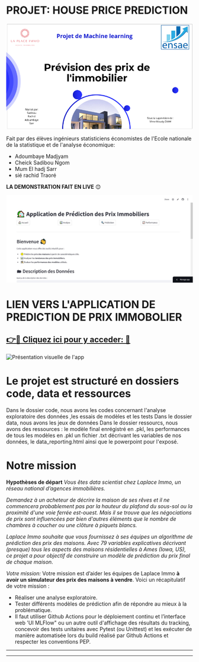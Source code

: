 # **PROJET: HOUSE PRICE PREDICTION**
![Présentation visuelle de l'app](ressource/images_et_videos/Page_garde.PNG)

Fait par des élèves ingénieurs statisticiens économistes de l'Ecole nationale de la statistique et de l'analyse économique:

- Adoumbaye Madjyam
- Cheick Sadibou Ngom
- Mum El hadj Sarr
- sié rachid Traoré 

**LA DEMONSTRATION FAIT EN LIVE** 😊

![Présentation visuelle de l'app](ressource/images_et_videos/app_image.jpg)

# **LIEN VERS L'APPLICATION DE PREDICTION DE PRIX IMMOBOLIER**

 [👉🔗 Cliquez ici pour y acceder: 🔗](https://house-price-prediction-project-v00-ensae-jodraff.streamlit.app/)
 ---

![Présentation visuelle de l'app](ressource/images_et_videos/overview1.gif)

# Le projet est structuré en dossiers code, data et ressources

 Dans le dossier code, nous avons les codes concernant l'analyse exploratoire des données ,les essais de  modèles et les tests
 Dans le dossier data, nous avons les jeux de données 
 Dans le dossier ressourcs, nous avons des ressources : le modèle final enrégistré en .pkl, les performances de tous les modèles en .pkl un fichier .txt décrivant les variables de nos données, le data_reporting.html ainsi que le powerpoint pour l'exposé.
 
# Notre mission
 **Hypothèses de départ** 
   *Vous êtes data scientist chez Laplace Immo, un réseau national d’agences immobilières.*


*Demandez à un acheteur de décrire la maison de ses rêves et il ne commencera probablement pas par la hauteur du plafond du sous-sol ou la proximité d'une voie ferrée est-ouest. Mais il se trouve que les négociations de prix sont influencées par bien d'autres éléments que le nombre de chambres à coucher ou une clôture à piquets blancs.*

  *Laplace Immo souhaite que vous fournissez à ses équipes un algorithme de prédiction des prix des maisons.
Avec 79 variables explicatives décrivant (presque) tous les aspects des maisons résidentielles à Ames (Iowa, US), ce projet a pour objectif de construire un modèle de prédiction du prix final de chaque maison.*

*Votre mission:*
Votre mission est d’aider les équipes de Laplace Immo **à avoir un simulateur des prix des maisons à vendre**. Voici un récapitulatif de votre mission :
- Réaliser une analyse exploratoire.
- Tester différents modèles de prédiction afin de répondre au mieux à la problématique.
- Il faut utiliser Github Actions pour le déploiement continu et l’interface web 'UI MLFlow" ou un autre outil d'affichage des résultats du tracking, concevoir des tests unitaires avec Pytest (ou Unittest) et les exécuter de manière automatisée lors du build réalisé par Github Actions et respecter les conventions PEP.
---
---
